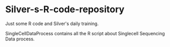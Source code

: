 # Silver-s-R-code-repository
Just some R code and Silver's daily training.

SingleCellDataProcess contains all the R script about Singlecell Sequencing Data process.
